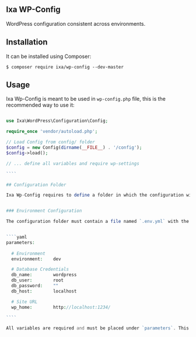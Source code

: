 Ixa WP-Config
-------------

WordPress configuration consistent across environments.


## Installation

It can be installed using Composer:

    $ composer require ixa/wp-config --dev-master


## Usage

Ixa Wp-Config is meant to be used in `wp-config.php` file, this is the recommended way to use it:

`````php

use Ixa\WordPress\Configuration\Config;

require_once 'vendor/autoload.php';

// Load Config from config/ folder
$config = new Config(dirname(__FILE__) . '/config');
$config->load();

// ... define all variables and require wp-settings

````

## Configuration Folder

Ixa Wp-Config requires to define a folder in which the configuration will be placed.


### Environment Configuration

The configuration folder must contain a file named `.env.yml` with the following variables. 


````yaml
parameters:
  
  # Environment
  environment:    dev

  # Database Credentials
  db_name:        wordpress
  db_user:        root
  db_password:    ""
  db_host:        localhost

  # Site URL
  wp_home:        http://localhost:1234/

````

All variables are required and must be placed under `parameters`. This is because the `.env.yml`  file can be generated dynamically using [Incenteev/ParameterHandler](https://github.com/Incenteev/ParameterHandler).



